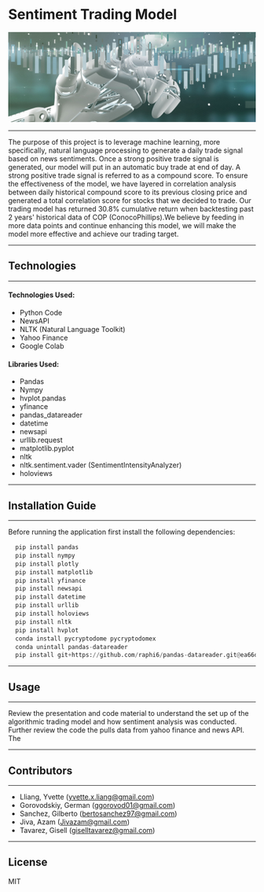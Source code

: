 # **Sentiment Trading Model**
![Screenshot](Screenshot.png)

---

The purpose of this project is to leverage machine learning, more specifically, natural language processing to generate a daily trade signal based on news sentiments. Once a strong positive trade signal is generated, our model will put in an automatic buy trade at end of day. A strong positive trade signal is referred to as a compound score. To ensure the effectiveness of the model, we have layered in correlation analysis between daily historical compound score to its previous closing price and generated a total correlation score for stocks that we decided to trade. Our trading model has returned 30.8% cumulative return when backtesting past 2 years' historical data of COP (ConocoPhillips).We believe by feeding in more data points and continue enhancing this model, we will make the model more effective and achieve our trading target.

---

## **Technologies**
---
#### **Technologies Used**:
- Python Code 
- NewsAPI
- NLTK (Natural Language Toolkit)
- Yahoo Finance 
- Google Colab 

#### **Libraries Used**:
- Pandas
- Nympy
- hvplot.pandas
- yfinance
- pandas_datareader
- datetime
- newsapi
- urllib.request
- matplotlib.pyplot
- nltk
- nltk.sentiment.vader (SentimentIntensityAnalyzer)
- holoviews

---

## **Installation Guide**

---

Before running the application first install the following dependencies:

```python
  pip install pandas
  pip install nympy
  pip install plotly
  pip install matplotlib
  pip install yfinance
  pip install newsapi
  pip install datetime
  pip install urllib
  pip install holoviews
  pip install nltk
  pip install hvplot
  conda install pycryptodome pycryptodomex
  conda unintall pandas-datareader
  pip install git+https://github.com/raphi6/pandas-datareader.git@ea66d6b981554f9d0262038aef2106dda7138316
```
---

## **Usage**
---

Review the presentation and code material to understand the set up of the algorithmic trading model and how sentiment analysis was conducted. Further review the code the pulls data from yahoo finance and news API. The 

---

## **Contributors**

---

- Lliang, Yvette (yvette.x.liang@gmail.com)
- Gorovodskiy, German (ggorovod01@gmail.com) 
- Sanchez, Gilberto (bertosanchez97@gmail.com)
- Jiva, Azam (Jivazam@gmail.com)
- Tavarez, Gisell (giselltavarez@gmail.com)

---

## **License**

MIT
